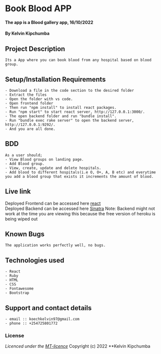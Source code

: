 # Book Blood APP 
#### The app is a Blood gallery app, 16/10/2022
#### **By Kelvin Kipchumba**
## Project Description
    Its a App where you can book blood from any hospital based on blood group.
## Setup/Installation Requirements
    - Download a file in the code section to the desired folder
    - Extract the files
    - Open the folder with vs code.
    - Open frontend folder
    - Then run "npm install" to install react packages.
    - Run "npm start" to start react server, http://127.0.0.1:3000/.
    - The open backend folder and run "bundle install".
    - Run "bundle exec rake server" to open the backend server, http://127.0.0.1:9292/.
    - And you are all done.


## BDD
    As a user should;
    - View Blood groups on landing page.
    - Add Blood group.
    - View, create, update and delete hospitals.
    - Add blood to different hospitals(i.e O, O+, A, B etc) and everytime you add a blood group that exists it increments the amount of blood.
  
    
## Live link
Deployed Frontend can be accessed here [react](https://634aa35101ec291c6ff840b4--prismatic-selkie-3dbcf0.netlify.app/)   
Deployed Backend can be accessed here [Sinatra](https://floating-lake-54098.herokuapp.com/bloodavailable)
Note: Backend might not work at the time you are viewing this because the free version of heroku is being wiped out

## Known Bugs
    The application works perfectly well, no bugs.

## Technologies used
    - React 
    - Ruby
    - HTML
    - CSS
    - Fontawesome
    - Bootstrap

## Support and contact details
    - email :: koechkelvin97@gmail.com
    - phone :: +254725801772

### License
*Licenced under the [MT-licence](https://github.com/k-koech/bd_hospital/blob/master/LICENSE.md)*
Copyright (c) 2022 **Kelvin Kipchumba
